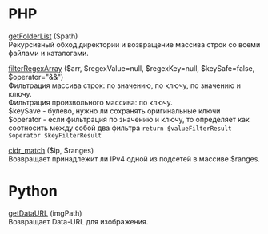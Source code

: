 PHP
========

[getFolderList](/php/getFolderList.php) ($path)    
Рекурсивный обход директории и возвращение массива строк со всеми файлами и каталогами.  

[filterRegexArray](/php/filterRegexArray.php) ($arr, $regexValue=null, $regexKey=null, $keySafe=false, $operator="&&")  
Фильтрация массива строк: по значению, по ключу, по значению и ключу.  
Фильтрация произвольного массива: по ключу.  
$keySave - булево, нужно ли сохранять оригинальные ключи  
$operator - если фильтрация по значению и ключу, то определяет как соотносить между собой два фильтра `return $valueFilterResult $operator $keyFilterResult`  

[cidr_match](/php/cidr_match.php) ($ip, $ranges)  
Возвращает принадлежит ли IPv4 одной из подсетей в массиве $ranges.  


Python  
=========  

[getDataURL](/python3/getDataURL) (imgPath)  
Возвращает Data-URL для изображения.  

